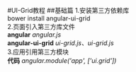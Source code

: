#UI-Grid教程
##基础篇 
1.安装第三方依赖库   
bower install angular-ui-grid   
2.页面引入第三方库文件    
**angular** *angular.js*  
**angular-ui-grid** *ui-grid.js、ui-grid.js*   
3.应用引用第三方模块    
**代码** *angular.module('app', ['ui.grid'])*    


